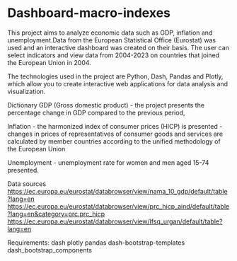 ﻿# Dashboard-macro-indexes

This project aims to analyze economic data such as GDP, inflation and unemployment.Data from the European Statistical Office (Eurostat) was used and an interactive dashboard was created on their basis. The user can select indicators and view data from 2004-2023 on countries that joined the European Union in 2004.

The technologies used in the project are Python, Dash, Pandas and Plotly, which allow you to create interactive web applications for data analysis and visualization.

Dictionary
GDP (Gross domestic product) - the project presents the percentage change in GDP compared to the previous period,

Inflation - the harmonized index of consumer prices (HICP) is presented - changes in prices of representatives of consumer goods and services are calculated by member countries according to the unified methodology of the European Union

Unemployment - unemployment rate for women and men aged 15-74 presented.

Data sources
https://ec.europa.eu/eurostat/databrowser/view/nama_10_gdp/default/table?lang=en https://ec.europa.eu/eurostat/databrowser/view/prc_hicp_aind/default/table?lang=en&category=prc.prc_hicp https://ec.europa.eu/eurostat/databrowser/view/lfsq_urgan/default/table?lang=en

Requirements:
dash
plotly
pandas
dash-bootstrap-templates
dash_bootstrap_components

